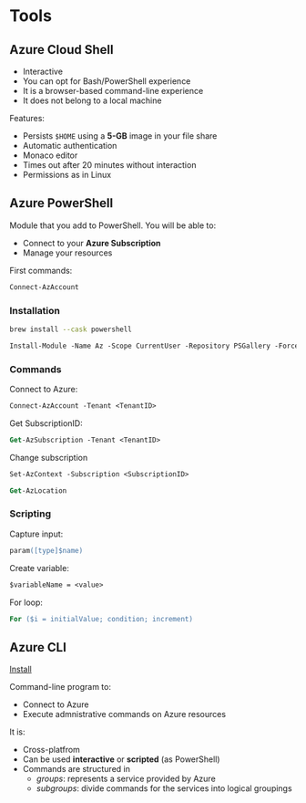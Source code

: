 # Tools

## Azure Cloud Shell
- Interactive 
- You can opt for Bash/PowerShell experience
- It is a browser-based command-line experience
- It does not belong to a local machine

Features:
- Persists `$HOME` using a **5-GB** image in your file share
- Automatic authentication
- Monaco editor
- Times out after 20 minutes without interaction
- Permissions as in Linux

## Azure PowerShell
Module that you add to PowerShell. You will be able to:
- Connect to your **Azure Subscription**
- Manage your resources

First commands: 
```ps
Connect-AzAccount
```

### Installation
```sh
brew install --cask powershell
```

```ps
Install-Module -Name Az -Scope CurrentUser -Repository PSGallery -Force
```

### Commands
Connect to Azure:
```ps
Connect-AzAccount -Tenant <TenantID>
```

Get SubscriptionID:
```ps
Get-AzSubscription -Tenant <TenantID>
```

Change subscription
```ps
Set-AzContext -Subscription <SubscriptionID>
```

```ps
Get-AzLocation
```

### Scripting
Capture input:
```ps
param([type]$name)
```

Create variable:
```ps
$variableName = <value>
```

For loop:
```ps
For ($i = initialValue; condition; increment)
```

## Azure CLI
[Install](https://docs.microsoft.com/en-us/learn/modules/control-azure-services-with-cli/3-exercise-install-and-run-the-azure-cli?pivots=macos)

Command-line program to:
- Connect to Azure
- Execute admnistrative commands on Azure resources

It is:
- Cross-platfrom
- Can be used **interactive** or **scripted** (as PowerShell)
- Commands are structured in
    - *groups*: represents a service provided by Azure
    - *subgroups*: divide commands for the services into logical groupings